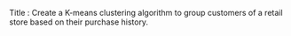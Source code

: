 Title : Create a K-means clustering algorithm to group customers of a retail store based on their purchase history.
